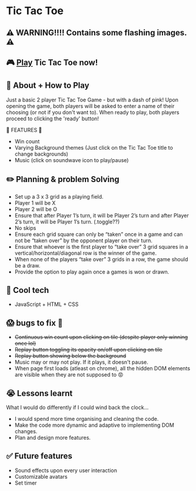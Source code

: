 # Tic Tac Toe

## :warning: WARNING!!!! Contains some flashing images. :warning:

## :video_game: [Play](https://kateyvonnenow.github.io/tic-tac-toe/) Tic Tac Toe now!

## :book: About + How to Play

Just a basic 2 player Tic Tac Toe Game - but with a dash of pink! 
Upon opening the game, both players will be asked to enter a name of their choosing (or not if you don't want to). When ready to play, both players proceed to clicking the 'ready' button!

:cake: FEATURES :cake:
- Win count
- Varying Background themes (Just click on the Tic Tac Toe title to change backgrounds)
- Music (click on soundwave icon to play/pause)

## :pencil2: Planning & problem Solving

- Set up a 3 x 3 grid as a playing field.
- Player 1 will be X
- Player 2 will be O
- Ensure that after Player 1’s turn, it will be Player 2’s turn and after Player 2’s turn, it will be Player 1’s turn. (.toggle??)
- No skips
- Ensure each grid square can only be “taken” once in a game and can not be “taken over” by the opponent player on their turn.
- Ensure that whoever is the first player to “take over” 3 grid squares in a vertical/horizontal/diagonal row is the winner of the game.
- When none of the players “take over” 3 grids in a row, the game should be a draw.
- Provide the option to play again once a games is won or drawn.

## :rocket: Cool tech

- JavaScript + HTML + CSS

## :scream: bugs to fix :shit:

- ~~Continuous win count upon clicking on tile (despite player only winning once lol)~~
- ~~Replay button toggling its opacity on/off upon clicking on tile~~
- ~~Replay button showing below the background~~
- Music may or may not play. If it plays, it doesn't pause.
- When page first loads (atleast on chrome), all the hidden DOM elements are visible when they are not supposed to :rage:

## :sob: Lessons learnt

What I would do differently if I could wind back the clock...

- I would spend more time organising and cleaning the code.
- Make the code more dynamic and adaptive to implementing DOM changes.
- Plan and design more features.

## :white_check_mark: Future features

- Sound effects upon every user interaction
- Customizable avatars
- Set timer
